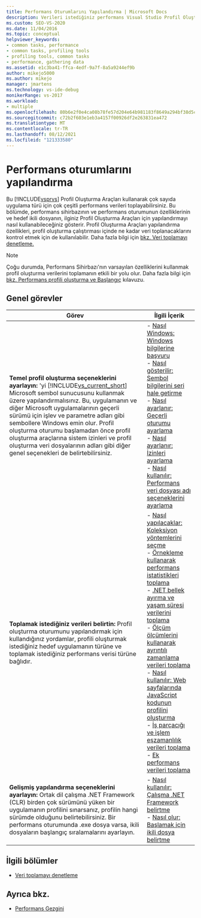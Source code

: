```yaml
---
title: Performans Oturumlarını Yapılandırma | Microsoft Docs
description: Verileri istediğiniz performans Visual Studio Profil Oluşturma Araçları için yapılandırmayı öğrenin. Bu makalede, ortak görevler liste ve bağlantılar sağlar.
ms.custom: SEO-VS-2020
ms.date: 11/04/2016
ms.topic: conceptual
helpviewer_keywords:
- common tasks, performance
- common tasks, profiling tools
- profiling tools, common tasks
- performance, gathering data
ms.assetid: e1c3ba41-ffca-4edf-9a7f-8a5a9244ef9b
author: mikejo5000
ms.author: mikejo
manager: jmartens
ms.technology: vs-ide-debug
monikerRange: vs-2017
ms.workload:
- multiple
ms.openlocfilehash: 80b6e2f0e4ca08b78fe57d204e64b981183f8649a294bf38d5c7aa6c67e404d9
ms.sourcegitcommit: c72b2f603e1eb3a4157f00926df2e263831ea472
ms.translationtype: MT
ms.contentlocale: tr-TR
ms.lasthandoff: 08/12/2021
ms.locfileid: "121333580"
---
```

# <a name="configure-performance-sessions"></a>Performans oturumlarını yapılandırma
Bu [!INCLUDE[vsprvs](../code-quality/includes/vsprvs_md.md)] Profil Oluşturma Araçları kullanarak çok sayıda uygulama türü için çok çeşitli performans verileri toplayabilirsiniz. Bu bölümde, performans sihirbazının ve performans oturumunun özelliklerinin ve hedef ikili dosyanın, ilginiz Profil Oluşturma Araçları için yapılandırmayı nasıl kullanabileceğiniz gösterir. Profil Oluşturma Araçları yapılandırma özellikleri, profil oluşturma çalıştırması içinde ne kadar veri toplanacaklarını kontrol etmek için de kullanılabilir. Daha fazla bilgi için [bkz. Veri toplamayı denetleme.](../profiling/controlling-data-collection.md)

> [!NOTE]
> Çoğu durumda, Performans Sihirbazı'nın varsayılan özelliklerini kullanmak profil oluşturma verilerini toplamanın etkili bir yolu olur. Daha fazla bilgi için [bkz. Performans profili oluşturma ve Başlangıç](../profiling/beginners-guide-to-performance-profiling.md) kılavuzu. [](../profiling/getting-started-with-performance-tools.md)

## <a name="common-tasks"></a>Genel görevler

| Görev | İlgili İçerik |
| - | - |
| **Temel profil oluşturma seçeneklerini ayarlayın:** 'yi [!INCLUDE[vs_current_short](../code-quality/includes/vs_current_short_md.md)] Microsoft sembol sunucusunu kullanmak üzere yapılandırmalısınız. Bu, uygulamanın ve diğer Microsoft uygulamalarının geçerli sürümü için işlev ve parametre adları gibi sembollere Windows emin olur. Profil oluşturma oturumu başlamadan önce profil oluşturma araçlarına sistem izinleri ve profil oluşturma veri dosyalarının adları gibi diğer genel seçenekleri de belirtebilirsiniz. | -   [Nasıl Windows: Windows bilgilerine başvuru](../profiling/how-to-reference-windows-symbol-information.md)<br />-   [Nasıl gösterilir: Sembol bilgilerini seri hale getirme](../profiling/how-to-serialize-symbol-information.md)<br />-   [Nasıl ayarlanır: Geçerli oturumu ayarlama](../profiling/how-to-set-the-current-session.md)<br />-   [Nasıl ayarlanır: İzinleri ayarlama](../profiling/how-to-set-permissions.md)<br />-   [Nasıl kullanılır: Performans veri dosyası adı seçeneklerini ayarlama](../profiling/how-to-set-performance-data-file-name-options.md) |
| **Toplamak istediğiniz verileri belirtin:** Profil oluşturma oturumunu yapılandırmak için kullandığınız yordamlar, profili oluşturmak istediğiniz hedef uygulamanın türüne ve toplamak istediğiniz performans verisi türüne bağlıdır. | -   [Nasıl yapılacaklar: Koleksiyon yöntemlerini seçme](../profiling/how-to-choose-collection-methods.md)<br />-   [Örnekleme kullanarak performans istatistikleri toplama](../profiling/collecting-performance-statistics-by-using-sampling.md)<br />-   [.NET bellek ayırma ve yaşam süresi verilerini toplama](../profiling/collecting-dotnet-memory-allocation-and-lifetime-data.md)<br />-   [Ölçüm ölçümlerini kullanarak ayrıntılı zamanlama verileri toplama](../profiling/collecting-detailed-timing-data-by-using-instrumentation.md)<br />-   [Nasıl kullanılır: Web sayfalarında JavaScript kodunun profilini oluşturma](../profiling/how-to-profile-javascript-code-in-web-pages.md)<br />-   [İş parçacığı ve işlem eşzamanlılık verileri toplama](../profiling/collecting-thread-and-process-concurrency-data.md)<br />-   [Ek performans verileri toplama](../profiling/collecting-additional-performance-data.md) |
| **Gelişmiş yapılandırma seçeneklerini ayarlayın:** Ortak dil çalışma .NET Framework (CLR) birden çok sürümünü yüken bir uygulamanın profilini sınarsanız, profilin hangi sürümde olduğunu belirtebilirsiniz. Bir performans oturumunda .exe dosya varsa, ikili dosyaların başlangıç sıralamalarını ayarlayın. | -   [Nasıl kullanılır: Çalışma .NET Framework belirtme](../profiling/how-to-specify-the-dotnet-framework-runtime.md)<br />-   [Nasıl olur: Başlamak için ikili dosya belirtme](../profiling/how-to-specify-the-binary-to-start.md) |

## <a name="related-sections"></a>İlgili bölümler
- [Veri toplamayı denetleme](../profiling/controlling-data-collection.md)

## <a name="see-also"></a>Ayrıca bkz.
- [Performans Gezgini](../profiling/performance-explorer.md)
